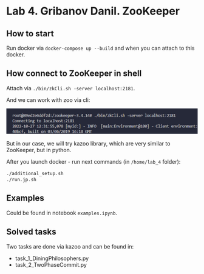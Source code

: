 # Lab 4. Gribanov Danil. ZooKeeper
## How to start
Run docker via `docker-compose up --build` and when you can attach to this docker.

## How connect to ZooKeeper in shell
Attach via `./bin/zkCli.sh -server localhost:2181`.

And we can work with zoo via cli:

![example](images/zoo_cli.png)

But in our case, we will try kazoo library, which are very similar to ZooKeeper, but in python.

After you launch docker - run next commands (in `/home/lab_4` folder):
```
./additional_setup.sh
./run.jp.sh
```


## Examples
Could be found in notebook `examples.ipynb`.

## Solved tasks
Two tasks are done via kazoo and can be found in:
- task_1_DiningPhilosophers.py
- task_2_TwoPhaseCommit.py
